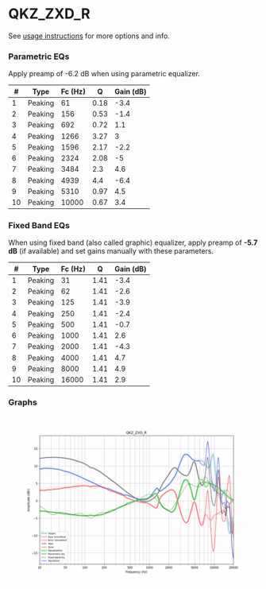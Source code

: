 # QKZ_ZXD_R
See [usage instructions](https://github.com/jaakkopasanen/AutoEq#usage) for more options and info.

### Parametric EQs
Apply preamp of -6.2 dB when using parametric equalizer.

|   # | Type    |   Fc (Hz) |    Q |   Gain (dB) |
|-----|---------|-----------|------|-------------|
|   1 | Peaking |        61 | 0.18 |        -3.4 |
|   2 | Peaking |       156 | 0.53 |        -1.4 |
|   3 | Peaking |       692 | 0.72 |         1.1 |
|   4 | Peaking |      1266 | 3.27 |         3   |
|   5 | Peaking |      1596 | 2.17 |        -2.2 |
|   6 | Peaking |      2324 | 2.08 |        -5   |
|   7 | Peaking |      3484 | 2.3  |         4.6 |
|   8 | Peaking |      4939 | 4.4  |        -6.4 |
|   9 | Peaking |      5310 | 0.97 |         4.5 |
|  10 | Peaking |     10000 | 0.67 |         3.4 |

### Fixed Band EQs
When using fixed band (also called graphic) equalizer, apply preamp of **-5.7 dB** (if available) and set gains manually with these parameters.

|   # | Type    |   Fc (Hz) |    Q |   Gain (dB) |
|-----|---------|-----------|------|-------------|
|   1 | Peaking |        31 | 1.41 |        -3.4 |
|   2 | Peaking |        62 | 1.41 |        -2.6 |
|   3 | Peaking |       125 | 1.41 |        -3.9 |
|   4 | Peaking |       250 | 1.41 |        -2.4 |
|   5 | Peaking |       500 | 1.41 |        -0.7 |
|   6 | Peaking |      1000 | 1.41 |         2.6 |
|   7 | Peaking |      2000 | 1.41 |        -4.3 |
|   8 | Peaking |      4000 | 1.41 |         4.7 |
|   9 | Peaking |      8000 | 1.41 |         4.9 |
|  10 | Peaking |     16000 | 1.41 |         2.9 |

### Graphs
![](./QKZ_ZXD_R.png)

